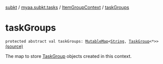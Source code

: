[subkt](../../index.md) / [myaa.subkt.tasks](../index.md) / [ItemGroupContext](index.md) / [taskGroups](./task-groups.md)

# taskGroups

`protected abstract val taskGroups: `[`MutableMap`](https://kotlinlang.org/api/latest/jvm/stdlib/kotlin.collections/-mutable-map/index.html)`<`[`String`](https://kotlinlang.org/api/latest/jvm/stdlib/kotlin/-string/index.html)`, `[`TaskGroup`](../-task-group/index.md)`<*>>` [(source)](https://github.com/Myaamori/SubKt/blob/master/src/main/kotlin/myaa/subkt/tasks/tasks.kt#L105)

The map to store [TaskGroup](../-task-group/index.md) objects created in this context.

